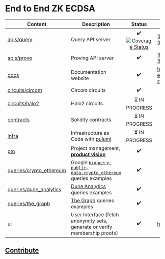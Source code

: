 # End to End ZK ECDSA

| Content                                            | Description                                                                                                                                                |                                                                                                            Status                                                                                                             | Live Version                                                 |
| -------------------------------------------------- | ---------------------------------------------------------------------------------------------------------------------------------------------------------- | :---------------------------------------------------------------------------------------------------------------------------------------------------------------------------------------------------------------------------: | ------------------------------------------------------------ |
| [apis/query](apis/query)                           | Query API server                                                                                                                                           | :heavy_check_mark: [![Coverage Status](https://coveralls.io/repos/github/privacy-scaling-explorations/e2e-zk-ecdsa/badge.svg?branch=main)](https://coveralls.io/github/privacy-scaling-explorations/e2e-zk-ecdsa?branch=main) | [https://anonset.fly.dev/](https://anonset.fly.dev/)         |
| [apis/prove ](apis/prove)                          | Proving API server                                                                                                                                         |                                                                                                      :heavy_check_mark:                                                                                                       | [http://anonklub.xyz:3000](http://anonklub.xyz:3000)         |
| [docs](docs)                                       | Documentation website                                                                                                                                      |                                                                                                      :heavy_check_mark:                                                                                                       | https://privacy-scaling-explorations.github.io/e2e-zk-ecdsa/ |
| [circuits/circom](circuits/circom)                 | Circom circuits                                                                                                                                            |                                                                                                      :heavy_check_mark:                                                                                                       |                                                              |
| [circuits/halo2](circuits/halo2)                   | Halo2 circuits                                                                                                                                             |                                                                                             :hourglass_flowing_sand: IN PROGRESS                                                                                              |                                                              |
| [contracts](contracts)                             | Solidity contracts                                                                                                                                         |                                                                                             :hourglass_flowing_sand: IN PROGRESS                                                                                              |                                                              |
| [infra](infra)                                     | Infrastructure as Code with [pulumi](https://www.pulumi.com/)                                                                                              |                                                                                             :hourglass_flowing_sand: IN PROGRESS                                                                                              |                                                              |
| [pm](pm)                                           | Project management, [**product vision**](./pm/product-vision.md)                                                                                           |                                                                                                      :heavy_check_mark:                                                                                                       |                                                              |
| [queries/crypto_ethereum](queries/crypto_ethereum) | Google [`bigquery-public-data.crypto_ethereum`](https://console.cloud.google.com/marketplace/product/ethereum/crypto-ethereum-blockchain) queries examples |                                                                                                      :heavy_check_mark:                                                                                                       |                                                              |
| [queries/dune_analytics](queries/dune_analytics)   | [Dune Analytics](https://dune.com/) queries examples                                                                                                       |                                                                                                      :heavy_check_mark:                                                                                                       |                                                              |
| [queries/the_graph](queries/the_graph)             | [The Graph](https://thegraph.com/en/) queries examples                                                                                                     |                                                                                                      :heavy_check_mark:                                                                                                       |                                                              |
| ui                                                 | User Interface (fetch anonymity sets, generate or verify membership proofs)                                                                                |                                                                                                      :heavy_check_mark:                                                                                                       | https://anonklub.fly.dev/                                    |

## [Contribute](https://github.com/privacy-scaling-explorations/e2e-zk-ecdsa/contribute)
